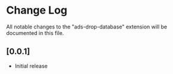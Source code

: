 # Change Log

All notable changes to the "ads-drop-database" extension will be documented in this file.

## [0.0.1]

- Initial release